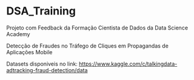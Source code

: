 # DSA_Training
Projeto com Feedback da Formação Cientista de Dados da Data Science Academy

Detecção de Fraudes no Tráfego de Cliques
em Propagandas de Aplicações Mobile

Datasets disponiveis no link:
https://www.kaggle.com/c/talkingdata-adtracking-fraud-detection/data


